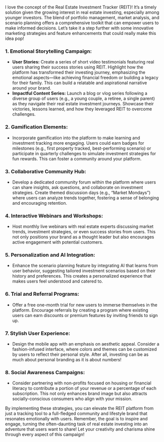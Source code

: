 I love the concept of the Real Estate Investment Tracker (REIT)! It’s a timely solution given the growing interest in real estate investing, especially among younger investors. The blend of portfolio management, market analysis, and scenario planning offers a comprehensive toolkit that can empower users to make informed decisions. Let’s take it a step further with some innovative marketing strategies and feature enhancements that could really make this idea pop!

### 1. **Emotional Storytelling Campaign:**
   - **User Stories:** Create a series of short video testimonials featuring real users sharing their success stories using REIT. Highlight how the platform has transformed their investing journey, emphasizing the emotional aspects—like achieving financial freedom or building a legacy for their family. This can build a relatable and aspirational narrative around your brand.
   - **Impactful Content Series:** Launch a blog or vlog series following a diverse group of users (e.g., a young couple, a retiree, a single parent) as they navigate their real estate investment journeys. Showcase their victories, lessons learned, and how they leveraged REIT to overcome challenges.

### 2. **Gamification Elements:**
   - Incorporate gamification into the platform to make learning and investment tracking more engaging. Users could earn badges for milestones (e.g., first property tracked, best-performing scenario) or participate in quarterly challenges to simulate investment strategies for fun rewards. This can foster a community around your platform.

### 3. **Collaborative Community Hub:**
   - Develop a dedicated community forum within the platform where users can share insights, ask questions, and collaborate on investment strategies. Create themed discussion days (e.g., “Market Mondays”) where users can analyze trends together, fostering a sense of belonging and encouraging retention.

### 4. **Interactive Webinars and Workshops:**
   - Host monthly live webinars with real estate experts discussing market trends, investment strategies, or even success stories from users. This not only positions your brand as a thought leader but also encourages active engagement with potential customers.

### 5. **Personalization and AI Integration:**
   - Enhance the scenario planning feature by integrating AI that learns from user behavior, suggesting tailored investment scenarios based on their history and preferences. This creates a personalized experience that makes users feel understood and catered to.

### 6. **Trial and Referral Programs:**
   - Offer a free one-month trial for new users to immerse themselves in the platform. Encourage referrals by creating a program where existing users can earn discounts or premium features by inviting friends to sign up.

### 7. **Stylish User Experience:**
   - Design the mobile app with an emphasis on aesthetic appeal. Consider a fashion-infused interface, where colors and themes can be customized by users to reflect their personal style. After all, investing can be as much about personal branding as it is about numbers!

### 8. **Social Awareness Campaigns:**
   - Consider partnering with non-profits focused on housing or financial literacy to contribute a portion of your revenue or a percentage of each subscription. This not only enhances brand image but also attracts socially-conscious consumers who align with your mission.

By implementing these strategies, you can elevate the REIT platform from just a tracking tool to a full-fledged community and lifestyle brand that resonates emotionally with users. Remember, the goal is to inspire and engage, turning the often-daunting task of real estate investing into an adventure that users want to share! Let your creativity and charisma shine through every aspect of this campaign!